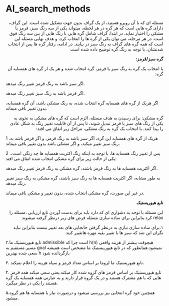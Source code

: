 # AI_search_methods
<p dir=rtl>
مسئله ای که با آن روبرو هستید، از یک گراف بدون جهت تشکیل شده است. این گراف، دارای گره هایی است که هر گره در هر لحظه، میتواند یکی از سه رنگ سبز، قرمز یا مشکی را اختیار نماید. در ابتدا، گراف شامل گره هایی با رنگ هایی از بین سه رنگ فوق است. در هر مرحله، می توان یکی از گره ها را انتخاب کرد، و هدف نهایی مسئله این است که همه گره های گراف به رنگ سبز در بیایند. در ادامه، رفتار گره ها پس از انتخاب شدنشان، با توجه به رنگ گره توضیح داده شده است
</p>
<p dir=rtl><b> گره سبز/قرمز:</b></p>
<p dir=rtl>
با انتخاب یک گره به رنگ سبز یا قرمز، گره انتخاب شده و هر یک از گره های همسایه آن گره: 

اگر سبز باشد به رنگ قرمز تغییر رنگ میدهد. 

اگر قرمز باشد به رنگ سبز تغییر رنگ میدهد. 

اگر هریک از گره های همسایه گره انتخاب شده، به رنگ مشکی باشد، آن گره همسایه، بدون تغییر باقی میماند.
</p>
<p dir=rtl>
گره مشکی:  
برای رسیدن به هدف مسئله، الزم است که گره های مشکی به نحوی به یکی از رنگ های سبز یا قرمز تبدیل شوند، تا پس از آن قابلیت تغییر رنگ به شکل عادی را پیدا کنند. 
با انتخاب یک گره به رنگ مشکی، مراحل زیر اتفاق می افتد: 

1 .هریک از گره های همسایه این گره، اگر سبز باشد به رنگ قرمز، و اگر قرمز باشد به رنگ سبز تغییر میکند، و اگر مشکی باشد بدون تغییر باقی میماند.

2 .پس از تغییر رنگ همسایه ها، با توجه به اینکه رنگ اکثریت همسایه ها چه رنگی است، یکی از حالت زیر برای گره مشکی انتخاب شده اتفاق می افتد: 

اگر اکثریت همسایه ها به رنگ قرمز باشند، گره مشکی به رنگ قرمز تغییر رنگ میدهد. 

به طور مشابه، اگر اکثریت همسایه ها به رنگ سبز باشند، گره مشکی به رنگ سبز تغییر رنگ میدهد. 

در غیر این صورت، گره مشکی انتخاب شده، بدون تغییر و مشکی باقی میماند. 
</p>
<p dir=rtl><b> تابع هیوریستیک</b></p>
<p dir=rtl>این مسئله با توجه به دشواری ای که دارد باید برای بدست آوردن تابع ارزیابی ،مسئله را relax کرد.بنابراین برای ساده سازی مسئله فرض های زیر درنظر گرفته میشوند 
</p>
<p dir=rtl>۱.برای ساده سازی نیازی به درنظر گرفتن جابجایی های بعد تغییر نیست بنابراین نباید نگران این شد که سبز ها با تغییر بقیه مهره هاتغییر کنند
  
  ۲.تابع هیوریستیک ما admissible است چرا که h(n) هیچوقت بیشتر از هزینه واقعی  مسیر مستقیم به goal نمیشود.همانطور که در تابع هیوریبستیک ما مشخص است همیشه سعی شده بهترین h  بازگردانده شود
  
  ۳. تابع هیوریستیک ما لزوما بر اساس تعداد قرمز و سیاه هزینه را اعلام نمیکند.
  
  ۴. تابع هیوریستیک بر اساس قرمز های گروه شده کار میکند.یعنی سعی میکند همه قرمز هایی که با هم مشترک هستند و در یک گروه قرار دارند و به عبارتی همه همسایه یک گره هستند را یکی در نظر میگیرد.
  
  ۵.همچنین خود گره انتخابی نیز بررسی میشود و درصورت نیاز با همسایه ها هم گروه میشود.
  
</p>

